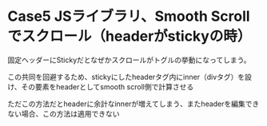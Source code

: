 # Case5 JSライブラリ、Smooth Scrollでスクロール（headerがstickyの時）

固定ヘッダーにStickyだとなぜかスクロールがトグルの挙動になってしまう。

この共同を回避するため、stickyにしたheaderタグ内にinner（divタグ）を設け、その要素をheaderとしてsmooth scroll側で計算させる

ただこの方法だとheaderに余計なinnerが増えてしまう、またheaderを編集できない場合、この方法は適用できない
